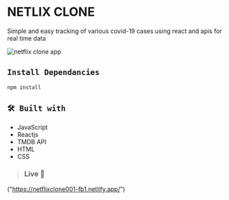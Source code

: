 # NETLIX CLONE

Simple and easy tracking of various covid-19 cases using react and apis for real time data

![netflix clone app](./img/ss.png)


## `Install Dependancies` 

```console
npm install
```

## `🛠 Built with` 
- JavaScript
- Reactjs 
- TMDB API
- HTML
- CSS

> ### Live 🚀
("https://netflixclone001-fb1.netlify.app/")
